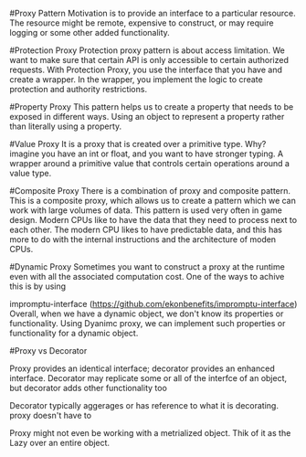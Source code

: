 ﻿#Proxy Pattern
Motivation is to provide an interface to a particular resource. The resource might be remote, expensive to construct, or may require logging 
or some other added functionality. 

#Protection Proxy
Protection proxy pattern is about access limitation. We want to make sure that certain API is only accessible to certain authorized requests.
With Protection Proxy, you use the interface that you have and create a wrapper. In the wrapper, you implement the logic to create protection 
and authority restrictions. 

#Property Proxy
This pattern helps us to create a property that needs to be exposed in different ways. Using an object to represent a property rather than literally 
using a property. 

#Value Proxy
It is a proxy that is created over a primitive type. Why? imagine you have an int or float, and you want to have stronger typing. 
A wrapper around a primitive value that controls certain operations around a value type. 

#Composite Proxy
There is a combination of proxy and composite pattern. This is a composite proxy, which allows us to create a pattern which we can work with large 
volumes of data. This pattern is used very often in game design. Modern CPUs like to have the data that they need to process next to each other. 
The modern CPU likes to have predictable data, and this has more to do with the internal instructions and the architecture of moden CPUs.


#Dynamic Proxy
Sometimes you want to construct a proxy at the runtime even with all the associated computation cost. One of the ways to achive this is by using

impromptu-interface (https://github.com/ekonbenefits/impromptu-interface)
Overall, when we have a dynamic object, we don't know its properties or functionality. Using Dyanimc proxy, we can implement such properties or
functionality for a dynamic object. 

#Proxy vs Decorator

Proxy provides an identical interface; decorator provides an enhanced interface. Decorator may replicate some or all of the interfce of an object, but 
decorator adds other functionality too

Decorator typically aggerages or has reference to what it is decorating. proxy doesn't have to

Proxy might not even be working with a metrialized object. Thik of it as the Lazy over an entire object. 